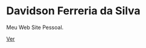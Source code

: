 # Davidson Ferreria da Silva
Meu Web Site Pessoal.

<a href="https://davidsonfs.github.io/davidson/">Ver</a>
